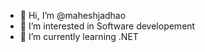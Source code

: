 - 👋 Hi, I’m @maheshjadhao
- 👀 I’m interested in Software developement
- 🌱 I’m currently learning .NET
  


<!---
maheshjadha0/maheshjadha0 is a ✨ special ✨ repository because its `README.md` (this file) appears on your GitHub profile.
You can click the Preview link to take a look at your changes.
--->
